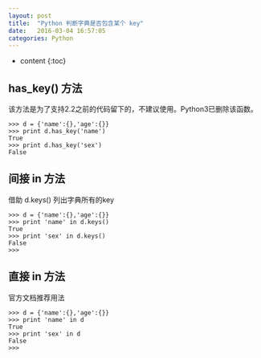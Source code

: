 ```yaml
---
layout: post
title:  "Python 判断字典是否包含某个 key"
date:   2016-03-04 16:57:05
categories: Python
---
```


* content
{:toc}

## has_key() 方法

该方法是为了支持2.2之前的代码留下的，不建议使用。Python3已删除该函数。

	>>> d = {'name':{},'age':{}}
	>>> print d.has_key('name')
	True
	>>> print d.has_key('sex')
	False

## 间接 in 方法

借助 d.keys() 列出字典所有的key

	>>> d = {'name':{},'age':{}}
	>>> print 'name' in d.keys()
	True
	>>> print 'sex' in d.keys()
	False
	>>>

## 直接 in 方法

官方文档推荐用法

	>>> d = {'name':{},'age':{}}
	>>> print 'name' in d
	True
	>>> print 'sex' in d
	False
	>>>

